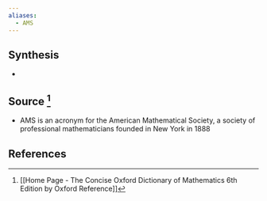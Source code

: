 ```yaml
---
aliases:
  - AMS
---
```

## Synthesis
- 
## Source [^1]
- AMS is an acronym for the American Mathematical Society, a society of professional mathematicians founded in New York in 1888
## References

[^1]: [[Home Page - The Concise Oxford Dictionary of Mathematics 6th Edition by Oxford Reference]]